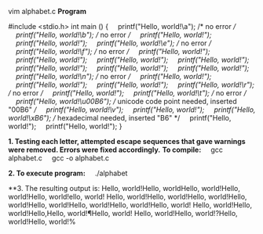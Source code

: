 vim alphabet.c
**Program**

#include <stdio.h>
int main () {
&nbsp;&nbsp;&nbsp;&nbsp;printf("Hello, world!\a"); /* no error */
&nbsp;&nbsp;&nbsp;&nbsp;printf("Hello, world!\b"); /* no error */
&nbsp;&nbsp;&nbsp;&nbsp;printf("Hello, world!");
&nbsp;&nbsp;&nbsp;&nbsp;printf("Hello, world!");
&nbsp;&nbsp;&nbsp;&nbsp;printf("Hello, world!\e"); /* no error */
&nbsp;&nbsp;&nbsp;&nbsp;printf("Hello, world!\f"); /* no error */
&nbsp;&nbsp;&nbsp;&nbsp;printf("Hello, world!");
&nbsp;&nbsp;&nbsp;&nbsp;printf("Hello, world!");
&nbsp;&nbsp;&nbsp;&nbsp;printf("Hello, world!");
&nbsp;&nbsp;&nbsp;&nbsp;printf("Hello, world!");
&nbsp;&nbsp;&nbsp;&nbsp;printf("Hello, world!");
&nbsp;&nbsp;&nbsp;&nbsp;printf("Hello, world!");
&nbsp;&nbsp;&nbsp;&nbsp;printf("Hello, world!");
&nbsp;&nbsp;&nbsp;&nbsp;printf("Hello, world!\n"); /* no error */
&nbsp;&nbsp;&nbsp;&nbsp;printf("Hello, world!");
&nbsp;&nbsp;&nbsp;&nbsp;printf("Hello, world!");
&nbsp;&nbsp;&nbsp;&nbsp;printf("Hello, world!");
&nbsp;&nbsp;&nbsp;&nbsp;printf("Hello, world!\r"); /* no error */
&nbsp;&nbsp;&nbsp;&nbsp;printf("Hello, world!");
&nbsp;&nbsp;&nbsp;&nbsp;printf("Hello, world!\t"); /* no error */
&nbsp;&nbsp;&nbsp;&nbsp;printf("Hello, world!\u00B6"); /* unicode code point needed, inserted "00B6" */
&nbsp;&nbsp;&nbsp;&nbsp;printf("Hello, world!\v");
&nbsp;&nbsp;&nbsp;&nbsp;printf("Hello, world!");
&nbsp;&nbsp;&nbsp;&nbsp;printf("Hello, world!\xB6"); /* hexadecimal needed, inserted "B6" */
&nbsp;&nbsp;&nbsp;&nbsp;printf("Hello, world!");
&nbsp;&nbsp;&nbsp;&nbsp;printf("Hello, world!");
}

**1. Testing each letter, attempted escape sequences that gave warnings were removed. Errors were fixed accordingly.**
**To compile:**
&nbsp;&nbsp;&nbsp;&nbsp;gcc alphabet.c
&nbsp;&nbsp;&nbsp;&nbsp;gcc -o alphabet.c

**2. To execute program:**
&nbsp;&nbsp;&nbsp;&nbsp;./alphabet

**3. The resulting output is:
Hello, world!Hello, worldHello, world!Hello, world!Hello, world!ello, world!
                                                                            Hello, world!Hello, world!Hello, world!Hello, world!Hello, world!Hello, world!Hello, world!Hello, world!
Hello, world!Hello, world!Hello,Hello, world!¶Hello, world!
                                                           Hello, world!Hello, world!?Hello, world!Hello, world!%    


